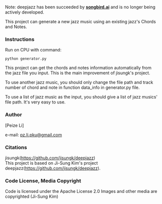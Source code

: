 
Note: deepjazz has been succeeded by [**songbird.ai**](http://songbird.ai) and is no longer being actively developed. 

This project can generate a new jazz music using an existing jazz's Chords and Notes.

### Instructions
Run on CPU with command:  
```
python generator.py
```

This project can get the chords and notes information automatically from the jazz file you input. This is the main improvement of jisungk's project.

To use another jazz music, you should only change the file path and track number of chord and note in function data_info in generator.py file. 

To use a list of jazz music as the input, you should give a list of jazz musics' file path. It's very easy to use.

### Author

[Peize Li]

e-mail: pz.li.pku@gmail.com

### Citations
jisungk(https://github.com/jisungk/deepjazz)  
This project is based on Ji-Sung Kim's project deepjazz(https://github.com/jisungk/deepjazz). 

### Code License, Media Copyright

Code is licensed under the Apache License 2.0
Images and other media are copyrighted (Ji-Sung Kim)
